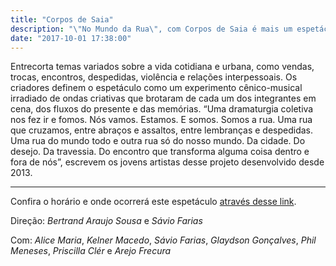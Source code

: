 ```yaml
---
title: "Corpos de Saia"
description: "\"No Mundo da Rua\", com Corpos de Saia é mais um espetáculo confirmado na MARTE 2017"
date: "2017-10-01 17:38:00"
---
```


Entrecorta temas variados sobre a vida cotidiana e urbana, como vendas, trocas, encontros, despedidas, violência e relações interpessoais. Os criadores definem o espetáculo como um experimento cênico-musical irradiado de ondas criativas que brotaram de cada um dos integrantes em cena, dos fluxos do presente e das memórias. “Uma dramaturgia coletiva nos fez ir e fomos. Nós vamos. Estamos. E somos. Somos a rua. Uma rua que cruzamos, entre abraços e assaltos, entre lembranças e despedidas. Uma rua do mundo todo e outra rua só do nosso mundo. Da cidade. Do desejo. Da travessia. Do encontro que transforma alguma coisa dentro e fora de nós”, escrevem os jovens artistas desse projeto desenvolvido desde 2013.

----------------------

Confira o horário e onde ocorrerá este espetáculo [através desse link](/programacao.html#horarios?corpos-de-saia).

Direção: *Bertrand Araujo Sousa* e *Sávio Farias*

Com: *Alice Maria*, *Kelner Macedo*, *Sávio Farias*, *Glaydson Gonçalves*, *Phil Meneses*, *Priscilla Clér* e *Arejo Frecura*
